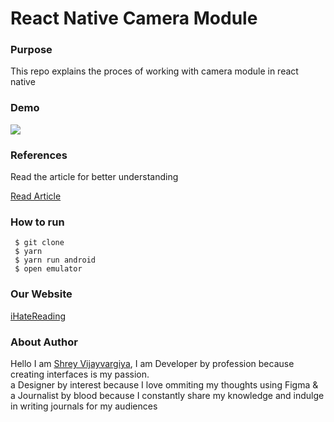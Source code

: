 <h1>React Native Camera Module</h1>

<h3>Purpose</h3>
<p>This repo explains the proces of working with camera module in react native
</p>

<h3>Demo</h3>
<img src="./demo.gif" />

<h3>References</h3>
<p>Read the article for better understanding</p>

<a href="https://medium.com/nerd-for-tech/a-perfect-loading-component-to-fetch-data-6119f6e50904?source=your_stories_page-------------------------------------">Read Article</a>

<h3>How to run</h3>
 
 ```
  $ git clone
  $ yarn
  $ yarn run android
  $ open emulator
 ```

<h3>Our Website</h3>
<a href="https://www.ihatereading.in">iHateReading</a>


<h3>About Author</h3>
<p>Hello I am <a href="https://shreyvijayvargiya26.medium.com/">Shrey Vijayvargiya</a>, I am Developer by profession because creating interfaces is my passion. 
  <br /> a Designer by interest because I love ommiting my thoughts using Figma & <br />a Journalist by blood because I constantly share my knowledge and indulge in writing journals for my audiences</p>

